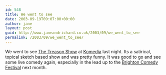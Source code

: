 ```yaml
---
id: 548
title: We went to see
date: 2003-09-19T09:07:00+00:00
author: jane
layout: post
guid: http://www.janeandrichard.co.uk/2003/09/we_went_to_see
permalink: /2003/09/we_went_to_see/
---
```

We went to see [The Treason Show](http://freespace.virgin.net/treason.show/tshow/) at [Komedia](http://www.komedia.co.uk/) last night. Its a satirical, topical sketch based show and was pretty funny. It was good to go and see some live comedy again, especially in the lead up to the [Brighton Comedy Festival](http://www.brightoncomedyfestival.com) next month.